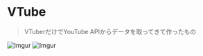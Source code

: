 # VTube

> VTuberだけでYouTube APIからデータを取ってきて作ったもの

![Imgur](https://i.imgur.com/vqAXj0C.png)
![Imgur](https://i.imgur.com/EFNHp1H.png)
